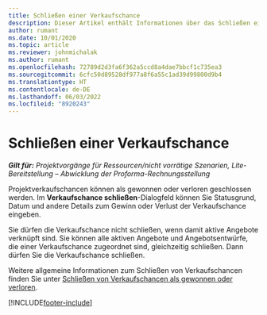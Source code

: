 ```yaml
---
title: Schließen einer Verkaufschance
description: Dieser Artikel enthält Informationen über das Schließen einer Verkaufschance.
author: rumant
ms.date: 10/01/2020
ms.topic: article
ms.reviewer: johnmichalak
ms.author: rumant
ms.openlocfilehash: 72789d2d3fa6f362a5ccd8a4dae7bbcf1c735ea3
ms.sourcegitcommit: 6cfc50d89528df977a8f6a55c1ad39d99800d9b4
ms.translationtype: HT
ms.contentlocale: de-DE
ms.lasthandoff: 06/03/2022
ms.locfileid: "8920243"
---
```

# <a name="close-an-opportunity"></a>Schließen einer Verkaufschance

_**Gilt für:** Projektvorgänge für Ressourcen/nicht vorrätige Szenarien, Lite-Bereitstellung – Abwicklung der Proforma-Rechnungsstellung_

Projektverkaufschancen können als gewonnen oder verloren geschlossen werden. Im **Verkaufschance schließen**-Dialogfeld können Sie Statusgrund, Datum und andere Details zum Gewinn oder Verlust der Verkaufschance eingeben.

Sie dürfen die Verkaufschance nicht schließen, wenn damit aktive Angebote verknüpft sind. Sie können alle aktiven Angebote und Angebotsentwürfe, die einer Verkaufschance zugeordnet sind, gleichzeitig schließen. Dann dürfen Sie die Verkaufschance schließen.

Weitere allgemeine Informationen zum Schließen von Verkaufschancen finden Sie unter [Schließen von Verkaufschancen als gewonnen oder verloren](/dynamics365/sales-enterprise/close-opportunity-won-lost-sales).


[!INCLUDE[footer-include](../includes/footer-banner.md)]
